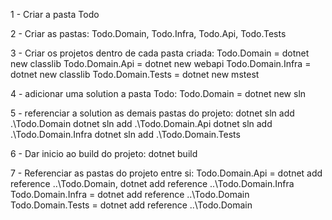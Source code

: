 1 - Criar a pasta Todo

2 - Criar as pastas: 
	Todo.Domain, Todo.Infra, Todo.Api, Todo.Tests

3 - Criar os projetos dentro de cada pasta criada:
	Todo.Domain = dotnet new classlib
	Todo.Domain.Api = dotnet new webapi
	Todo.Domain.Infra = dotnet new classlib
	Todo.Domain.Tests = dotnet new mstest

4 - adicionar uma solution a pasta Todo:
	Todo.Domain = dotnet new sln

5 - referenciar a solution as demais pastas do projeto:
	dotnet sln add .\Todo.Domain
	dotnet sln add .\Todo.Domain.Api
	dotnet sln add .\Todo.Domain.Infra
	dotnet sln add .\Todo.Domain.Tests

6 - Dar inicio ao build do projeto: 
	dotnet build

7 - Referenciar as pastas do projeto entre si:
	Todo.Domain.Api = dotnet add reference ..\Todo.Domain, dotnet add reference ..\Todo.Domain.Infra
	Todo.Domain.Infra = dotnet add reference ..\Todo.Domain
	Todo.Domain.Tests = dotnet add reference ..\Todo.Domain
	